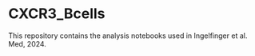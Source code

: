 # CXCR3_Bcells
This repository contains the analysis notebooks used in Ingelfinger et al. Med, 2024.
